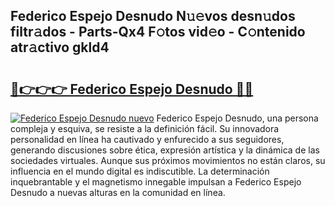 ## Federico Espejo Desnudo N𝚞𝚎vos desn𝚞dos filtr𝚊dos - Parts-Qx4 F𝚘tos vid𝚎o - C𝚘ntenido atr𝚊ctivo gkld4

# <h2><a href="http://mb7jz19.tromn.icu/?c=Federico+Espejo+Desnudo">🔗👉👉👉 Federico Espejo Desnudo 🔗🔗</a></h2>

[![Federico Espejo Desnudo nuevo](https://i.imgur.com/pEAQMta.gif)](http://mb7jz19.tromn.icu/?c=Federico+Espejo+Desnudo)
Federico Espejo Desnudo, una persona compleja y esquiva, se resiste a la definición fácil. Su innovadora personalidad en línea ha cautivado y enfurecido a sus seguidores, generando discusiones sobre ética, expresión artística y la dinámica de las sociedades virtuales. Aunque sus próximos movimientos no están claros, su influencia en el mundo digital es indiscutible. La determinación inquebrantable y el magnetismo innegable impulsan a Federico Espejo Desnudo a nuevas alturas en la comunidad en línea.
